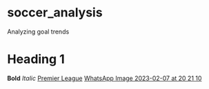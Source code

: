 # soccer_analysis
Analyzing goal trends
# Heading 1
**Bold**
*Italic*
[Premier League](https://www.premierleague.com/)
[WhatsApp Image 2023-02-07 at 20 21 10](https://user-images.githubusercontent.com/111290040/217609205-566796fd-63ae-4763-a2a8-e48a8dabff4b.jpeg)

